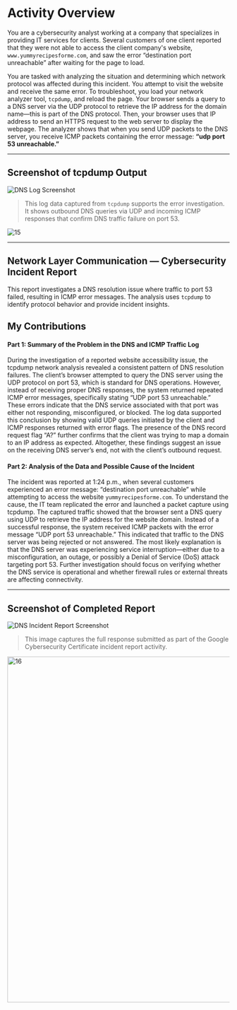 # Activity Overview

You are a cybersecurity analyst working at a company that specializes in providing IT services for clients. Several customers of one client reported that they were not able to access the client company's website, `www.yummyrecipesforme.com`, and saw the error “destination port unreachable” after waiting for the page to load.

You are tasked with analyzing the situation and determining which network protocol was affected during this incident. You attempt to visit the website and receive the same error. To troubleshoot, you load your network analyzer tool, `tcpdump`, and reload the page. Your browser sends a query to a DNS server via the UDP protocol to retrieve the IP address for the domain name—this is part of the DNS protocol. Then, your browser uses that IP address to send an HTTPS request to the web server to display the webpage. The analyzer shows that when you send UDP packets to the DNS server, you receive ICMP packets containing the error message: **“udp port 53 unreachable.”**

---

## Screenshot of tcpdump Output  
![DNS Log Screenshot](screenshots/dns-tcpdump-log.png)  
> This log data captured from `tcpdump` supports the error investigation. It shows outbound DNS queries via UDP and incoming ICMP responses that confirm DNS traffic failure on port 53.

![15](https://github.com/user-attachments/assets/5774eb91-1463-4934-9dbf-1287a3c5d0c8)

---

## Network Layer Communication — Cybersecurity Incident Report

This report investigates a DNS resolution issue where traffic to port 53 failed, resulting in ICMP error messages. The analysis uses `tcpdump` to identify protocol behavior and provide incident insights.

## My Contributions

#### Part 1: Summary of the Problem in the DNS and ICMP Traffic Log

During the investigation of a reported website accessibility issue, the tcpdump network analysis revealed a consistent pattern of DNS resolution failures. The client’s browser attempted to query the DNS server using the UDP protocol on port 53, which is standard for DNS operations. However, instead of receiving proper DNS responses, the system returned repeated ICMP error messages, specifically stating “UDP port 53 unreachable.” These errors indicate that the DNS service associated with that port was either not responding, misconfigured, or blocked. The log data supported this conclusion by showing valid UDP queries initiated by the client and ICMP responses returned with error flags. The presence of the DNS record request flag “A?” further confirms that the client was trying to map a domain to an IP address as expected. Altogether, these findings suggest an issue on the receiving DNS server’s end, not with the client’s outbound request.



#### Part 2: Analysis of the Data and Possible Cause of the Incident

The incident was reported at 1:24 p.m., when several customers experienced an error message: “destination port unreachable” while attempting to access the website `yummyrecipesforme.com`. To understand the cause, the IT team replicated the error and launched a packet capture using tcpdump. The captured traffic showed that the browser sent a DNS query using UDP to retrieve the IP address for the website domain. Instead of a successful response, the system received ICMP packets with the error message “UDP port 53 unreachable.” This indicated that traffic to the DNS server was being rejected or not answered. The most likely explanation is that the DNS server was experiencing service interruption—either due to a misconfiguration, an outage, or possibly a Denial of Service (DoS) attack targeting port 53. Further investigation should focus on verifying whether the DNS service is operational and whether firewall rules or external threats are affecting connectivity.

---

## Screenshot of Completed Report  
![DNS Incident Report Screenshot](screenshots/dns-icmp-report.png)  
> This image captures the full response submitted as part of the Google Cybersecurity Certificate incident report activity.

<img width="573" height="783" alt="16" src="https://github.com/user-attachments/assets/2cf97866-8adc-493e-8cc4-fc344af97132" />
